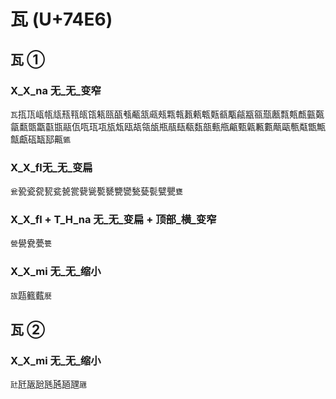 # 瓦 (U+74E6)

## 瓦 ①  

### X_X_na 无_无_变窄
`瓦`㧚㼗㼘㼙㼚㼛㼞㼟㼠㼡㼢㼣㼥㼧㼨㼩㼪㼫㼬㼮㼯㼰㼲㼳㼴㼶㼷㼸㼹㼺㼼㼽㼾㼿㽀㽂㽃㽅㽆㽌㽍䰛佤咓珁瓨瓬瓭瓯瓳瓴瓵瓶瓹瓺瓻瓾瓿甀甁甂甄甈甉甊甋甌甎甐甑甒甔甗砙缻邷齀`㽊`

### X_X_fl无_无_变扁
`瓮`㼦瓷㼝㼤瓫㼭瓽㼱㼻㽄㽈㽉㽋甃甆甏甓甖`甕`

### X_X_fl + T_H_na 无_无_变扁 + 顶部_横_变窄
`甇`㽇㼜甍`䉚`

### X_X_mi 无_无_缩小
`旊`㼵籈薽`㽁`

## 瓦 ② 

### X_X_mi 无_无_缩小
`瓧`瓩瓪瓰瓱瓲瓸瓼`甅`
